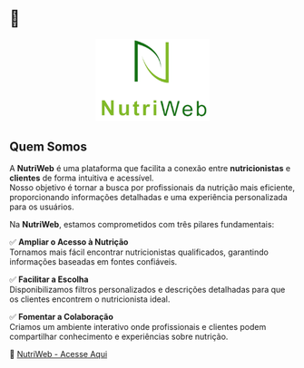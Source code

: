 # 🥗

<p align="center">
  <img src="app/public/imagens/logo-NutriWeb.png" alt="NutriWeb Logo" width="200">
</p>

## Quem Somos
A **NutriWeb** é uma plataforma que facilita a conexão entre **nutricionistas** e **clientes** de forma intuitiva e acessível.  
Nosso objetivo é tornar a busca por profissionais da nutrição mais eficiente, proporcionando informações detalhadas e uma experiência personalizada para os usuários.

Na **NutriWeb**, estamos comprometidos com três pilares fundamentais:

✅ **Ampliar o Acesso à Nutrição**  
Tornamos mais fácil encontrar nutricionistas qualificados, garantindo informações baseadas em fontes confiáveis.

✅ **Facilitar a Escolha**  
Disponibilizamos filtros personalizados e descrições detalhadas para que os clientes encontrem o nutricionista ideal.

✅ **Fomentar a Colaboração**  
Criamos um ambiente interativo onde profissionais e clientes podem compartilhar conhecimento e experiências sobre nutrição.  

🔗 [NutriWeb - Acesse Aqui](https://nutriweb-prsw.onrender.com/)  

